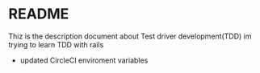 # README

Thiz is the description document about Test driver development(TDD)
im trying to learn TDD with rails 

* updated CircleCI enviroment variables